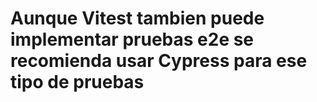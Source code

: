 # Aunque Vitest tambien puede implementar pruebas e2e se recomienda usar Cypress para ese tipo de pruebas